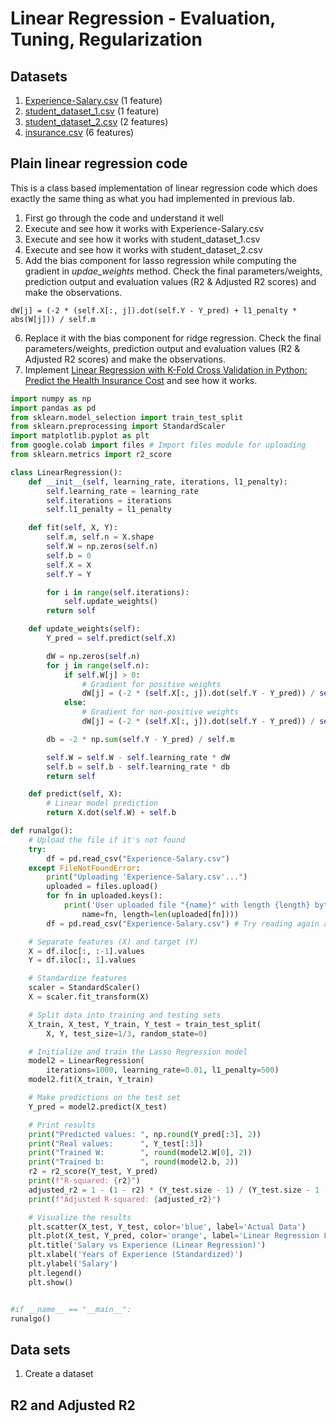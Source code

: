 # Linear Regression - Evaluation, Tuning, Regularization

## Datasets
1. [Experience-Salary.csv](Experience-Salary.csv) (1 feature)
2. [student_dataset_1.csv](student_dataset_1.csv) (1 feature)
3. [student_dataset_2.csv](student_dataset_2.csv) (2 features)
4. [insurance.csv](insurance.csv) (6 features)

## Plain linear regression code

This is a class based implementation of linear regression code which does exactly the same thing as what you had implemented in previous lab.
1. First go through the code and understand it well
2. Execute and see how it works with Experience-Salary.csv
3. Execute and see how it works with student_dataset_1.csv
4. Execute and see how it works with student_dataset_2.csv
5. Add the bias component for lasso regression while computing the gradient in *updae_weights* method. Check the final parameters/weights, prediction output and evaluation values (R2 & Adjusted R2 scores) and make the observations.
  ```
  dW[j] = (-2 * (self.X[:, j]).dot(self.Y - Y_pred) + l1_penalty * abs(W[j])) / self.m 
  ```
6. Replace it with the bias component for ridge regression. Check the final parameters/weights, prediction output and evaluation values (R2 & Adjusted R2 scores) and make the observations.
7. Implement [Linear Regression with K-Fold Cross Validation in Python: Predict the Health Insurance Cost](https://priscilla-vanny.medium.com/linear-regression-with-k-fold-cross-validation-in-python-predict-the-health-insurance-cost-7badf90fc1b8) and see how it works.

```python
import numpy as np
import pandas as pd
from sklearn.model_selection import train_test_split
from sklearn.preprocessing import StandardScaler
import matplotlib.pyplot as plt
from google.colab import files # Import files module for uploading
from sklearn.metrics import r2_score

class LinearRegression():
    def __init__(self, learning_rate, iterations, l1_penalty):
        self.learning_rate = learning_rate
        self.iterations = iterations
        self.l1_penalty = l1_penalty

    def fit(self, X, Y):
        self.m, self.n = X.shape
        self.W = np.zeros(self.n)
        self.b = 0
        self.X = X
        self.Y = Y

        for i in range(self.iterations):
            self.update_weights()
        return self

    def update_weights(self):
        Y_pred = self.predict(self.X)

        dW = np.zeros(self.n)
        for j in range(self.n):
            if self.W[j] > 0:
                # Gradient for positive weights
                dW[j] = (-2 * (self.X[:, j]).dot(self.Y - Y_pred)) / self.m 
            else:
                # Gradient for non-positive weights
                dW[j] = (-2 * (self.X[:, j]).dot(self.Y - Y_pred)) / self.m

        db = -2 * np.sum(self.Y - Y_pred) / self.m

        self.W = self.W - self.learning_rate * dW
        self.b = self.b - self.learning_rate * db
        return self

    def predict(self, X):
        # Linear model prediction
        return X.dot(self.W) + self.b

def runalgo():
    # Upload the file if it's not found
    try:
        df = pd.read_csv("Experience-Salary.csv")
    except FileNotFoundError:
        print("Uploading 'Experience-Salary.csv'...")
        uploaded = files.upload()
        for fn in uploaded.keys():
            print('User uploaded file "{name}" with length {length} bytes'.format(
                name=fn, length=len(uploaded[fn])))
        df = pd.read_csv("Experience-Salary.csv") # Try reading again after upload

    # Separate features (X) and target (Y)
    X = df.iloc[:, :-1].values
    Y = df.iloc[:, 1].values

    # Standardize features
    scaler = StandardScaler()
    X = scaler.fit_transform(X)

    # Split data into training and testing sets
    X_train, X_test, Y_train, Y_test = train_test_split(
        X, Y, test_size=1/3, random_state=0)

    # Initialize and train the Lasso Regression model
    model2 = LinearRegression(
        iterations=1000, learning_rate=0.01, l1_penalty=500)
    model2.fit(X_train, Y_train)

    # Make predictions on the test set
    Y_pred = model2.predict(X_test)

    # Print results
    print("Predicted values: ", np.round(Y_pred[:3], 2))
    print("Real values:      ", Y_test[:3])
    print("Trained W:        ", round(model2.W[0], 2))
    print("Trained b:        ", round(model2.b, 2))
    r2 = r2_score(Y_test, Y_pred)
    print(f"R-squared: {r2}")
    adjusted_r2 = 1 - (1 - r2) * (Y_test.size - 1) / (Y_test.size - 1 - 1)
    print(f"Adjusted R-squared: {adjusted_r2}")

    # Visualize the results
    plt.scatter(X_test, Y_test, color='blue', label='Actual Data')
    plt.plot(X_test, Y_pred, color='orange', label='Linear Regression Line')
    plt.title('Salary vs Experience (Linear Regression)')
    plt.xlabel('Years of Experience (Standardized)')
    plt.ylabel('Salary')
    plt.legend()
    plt.show()


#if __name__ == "__main__":
runalgo()
```

## Data sets
1. Create a dataset 


## R2 and Adjusted R2
